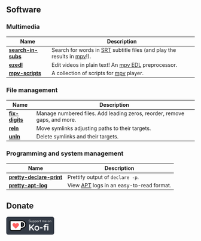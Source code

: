 ## Software

### Multimedia

| Name | Description |
| --- | --- |
| [**search-in-subs**](https://github.com/linguisticmind/search-in-subs) | Search for words in [SRT](https://en.wikipedia.org/wiki/SubRip#Format) subtitle files (and play the results in [mpv](https://github.com/mpv-player/mpv)!). |
| [**ezedl**](https://github.com/linguisticmind/ezedl) | Edit videos in plain text! An [mpv EDL](https://github.com/mpv-player/mpv/blob/master/DOCS/edl-mpv.rst) preprocessor. |
| [**mpv-scripts**](https://github.com/linguisticmind/mpv-scripts) | A collection of scripts for [mpv](https://github.com/mpv-player/mpv) player. |

### File management

| Name | Description |
| --- | --- |
| [**fix-digits**](https://github.com/linguisticmind/fix-digits) | Manage numbered files. Add leading zeros, reorder, remove gaps, and more. |
| [**reln**](https://github.com/linguisticmind/reln) | Move symlinks adjusting paths to their targets. |
| [**unln**](https://github.com/linguisticmind/unln) | Delete symlinks and their targets. |

### Programming and system management

| Name | Description |
| --- | --- |
| [**pretty-declare-print**](https://github.com/linguisticmind/pretty-declare-print) | Prettify output of `declare -p`. |
| [**pretty-apt-log**](https://github.com/linguisticmind/pretty-apt-log) | View [APT](https://en.wikipedia.org/wiki/APT_(software)) logs in an easy-to-read format. |

## Donate

<a href='https://ko-fi.com/linguisticmind'><img src='https://github.com/linguisticmind/linguisticmind/raw/master/res/kofi/kofi_support_me_1.svg' alt='Support me on Ko-fi' height='48'></a>
